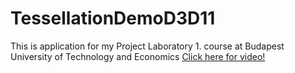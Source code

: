 # TessellationDemoD3D11

This is application for my Project Laboratory 1. course at Budapest University of Technology and Economics
[Click here for video!](https://www.youtube.com/watch?v=lmfi1ym9XNs)
